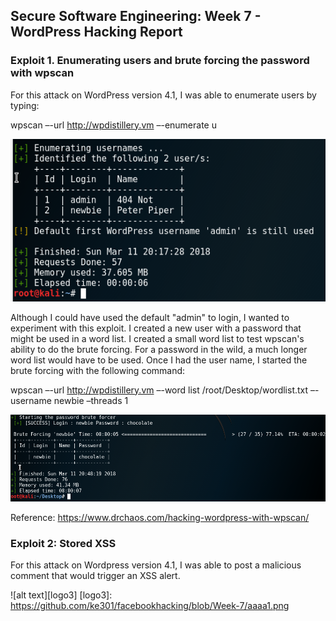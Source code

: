 ## Secure Software Engineering: Week 7 - WordPress Hacking Report

### Exploit 1. Enumerating users and brute forcing the password with wpscan

For this attack on WordPress version 4.1, I was able to enumerate users by typing:

wpscan –-url http://wpdistillery.vm –-enumerate u

![alt text][logo1]

[logo1]: https://github.com/ke301/facebookhacking/blob/Week-7/enumerateusernames.PNG

Although I could have used the default "admin" to login, I wanted to experiment with this exploit. I created a new user with a password that might be used in a word list. I created a small word list to test wpscan's ability to do the brute forcing. For a password in the wild, a much longer word list would have to be used. Once I had the user name, I started the brute forcing with the following command:

wpscan –-url http://wpdistillery.vm –-word list /root/Desktop/wordlist.txt –-username newbie –threads 1

![alt text][logo2]

[logo2]: https://github.com/ke301/facebookhacking/blob/Week-7/bruteforce.PNG

Reference: https://www.drchaos.com/hacking-wordpress-with-wpscan/



### Exploit 2: Stored XSS

For this attack on Wordpress version 4.1, I was able to post a malicious comment that would trigger an XSS alert.

![alt text][logo3]
[logo3]: https://github.com/ke301/facebookhacking/blob/Week-7/aaaa1.png
